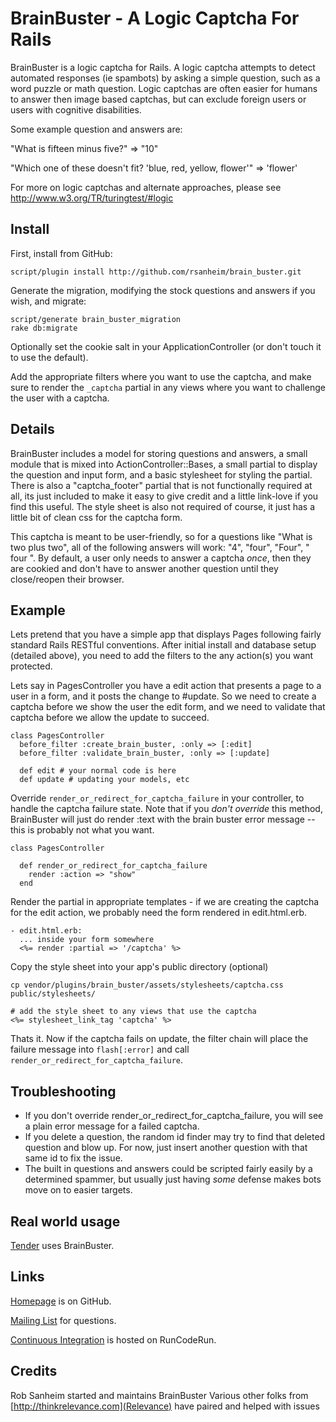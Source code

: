BrainBuster - A Logic Captcha For Rails
=======================================

BrainBuster is a logic captcha for Rails.  A logic captcha attempts to detect automated responses (ie spambots) by asking a simple question, such as a word puzzle or math question.  Logic captchas are often easier for humans to answer then image based captchas, but can exclude foreign users or users with cognitive disabilities.

Some example question and answers are:

"What is fifteen minus five?" => "10"

"Which one of these doesn't fit? 'blue, red, yellow, flower'" => 'flower'

For more on logic captchas and alternate approaches, please see http://www.w3.org/TR/turingtest/#logic

Install
-------

First, install from GitHub:

    script/plugin install http://github.com/rsanheim/brain_buster.git

Generate the migration, modifying the stock questions and answers if you wish, and migrate:

    script/generate brain_buster_migration
    rake db:migrate

Optionally set the cookie salt in your ApplicationController (or don't touch it to use the default).

Add the appropriate filters where you want to use the captcha, and make sure to render the `_captcha` partial in any views where you want to challenge the user with a captcha.

Details
-------

BrainBuster includes a model for storing questions and answers, a small module that is mixed into ActionController::Bases, a small partial to display the question and input form, and a basic stylesheet for styling the partial.  There is also a "captcha_footer" partial that is not functionally required at all, its just included to make it easy to give credit and a little link-love if you find this useful.  The style sheet is also not required of course, it just has a little bit of clean css for the captcha form.

This captcha is meant to be user-friendly, so for a questions like "What is two plus two", all of the following answers will work: "4", "four", "Four", "   four   ".  By default, a user only needs to answer a captcha _once_, then they are cookied and don't have to answer another question until they close/reopen their browser.

Example
-------

Lets pretend that you have a simple app that displays Pages following fairly standard Rails RESTful conventions.  After initial install and database setup (detailed above), you need to add the filters to the any action(s) you want protected.

Lets say in PagesController you have a edit action that presents a page to a user in a form, and it posts the change to #update.  So we need to create a captcha before we show the user the edit form, and we need to validate that captcha before we allow the update to succeed.

    class PagesController
      before_filter :create_brain_buster, :only => [:edit]
      before_filter :validate_brain_buster, :only => [:update]

      def edit # your normal code is here
      def update # updating your models, etc

Override `render_or_redirect_for_captcha_failure` in your controller, to handle the captcha failure state.  Note that if you *don't override* this method, BrainBuster will just do render :text with the brain buster error message -- this is probably not what you want.

    class PagesController

      def render_or_redirect_for_captcha_failure
        render :action => "show"
      end


Render the partial in appropriate templates - if we are creating the captcha for the edit action, we probably need the form rendered in edit.html.erb.

    - edit.html.erb:
      ... inside your form somewhere
      <%= render :partial => '/captcha' %>

Copy the style sheet into your app's public directory (optional)

    cp vendor/plugins/brain_buster/assets/stylesheets/captcha.css public/stylesheets/

    # add the style sheet to any views that use the captcha
    <%= stylesheet_link_tag 'captcha' %>

Thats it.  Now if the captcha fails on update, the filter chain will place the failure message into `flash[:error]` and call `render_or_redirect_for_captcha_failure`.

Troubleshooting
---------------

* If you don't override render_or_redirect_for_captcha_failure, you will see a plain error message for a failed captcha.
* If you delete a question, the random id finder may try to find that deleted question and blow up.  For now, just insert another question with that same id to fix the issue.
* The built in questions and answers could be scripted fairly easily by a determined spammer, but usually just having _some_ defense makes bots move on to easier targets.

Real world usage
----------------
[Tender](https://help.tenderapp.com) uses BrainBuster.

Links
-----
[Homepage](http://github.com/rsanheim/brain_buster) is on GitHub.

[Mailing List](http://groups.google.com/group/brainbuster-discuss) for questions.

[Continuous Integration](http://runcoderun.com/rsanheim/brain_buster) is hosted on RunCodeRun.

Credits
-------
Rob Sanheim started and maintains BrainBuster
Various other folks from [http://thinkrelevance.com](Relevance) have paired and helped with issues